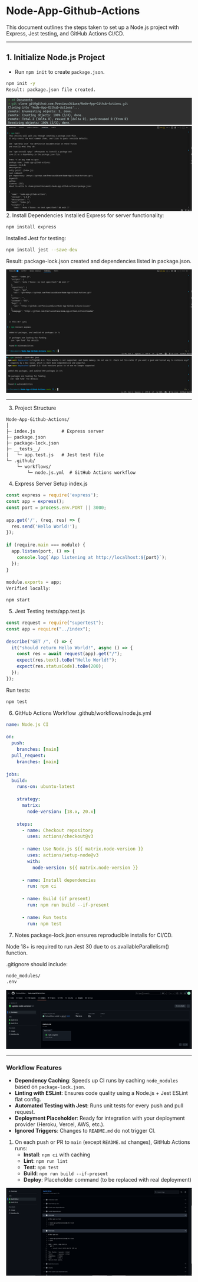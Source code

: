 # Node-App-Github-Actions

This document outlines the steps taken to set up a Node.js project with Express, Jest testing, and GitHub Actions CI/CD.

---

## 1. Initialize Node.js Project

- Run `npm init` to create `package.json`.

```bash
npm init -y
Result: package.json file created.
```

![Initialise-Project](img/initialise%20project.png)
![Initialise-Project-2](img/npm-init.png) 2. Install Dependencies
Installed Express for server functionality:

```bash
npm install express
```

Installed Jest for testing:

```bash
npm install jest --save-dev
```

Result: package-lock.json created and dependencies listed in package.json.

![Install-Dependencies-1](img/install%20dependencies.png)
![Install-Dependencies-2](img/install-dependencies2.png)

---

3. Project Structure

```
Node-App-Github-Actions/
│
├─ index.js          # Express server
├─ package.json
├─ package-lock.json
├─ __tests__/
│   └─ app.test.js   # Jest test file
└─ .github/
    └─ workflows/
        └─ node.js.yml  # GitHub Actions workflow
```

4. Express Server Setup
   index.js

```javascript
const express = require('express');
const app = express();
const port = process.env.PORT || 3000;

app.get('/', (req, res) => {
  res.send('Hello World!');
});

if (require.main === module) {
  app.listen(port, () => {
    console.log(`App listening at http://localhost:${port}`);
  });
}

module.exports = app;
Verified locally:

```

```bash
npm start
```

5. Jest Testing
   tests/app.test.js

```javascript
const request = require("supertest");
const app = require("../index");

describe("GET /", () => {
  it("should return Hello World!", async () => {
    const res = await request(app).get("/");
    expect(res.text).toBe("Hello World!");
    expect(res.statusCode).toBe(200);
  });
});
```

Run tests:

```bash
npm test
```

6. GitHub Actions Workflow
   .github/workflows/node.js.yml

```yaml
name: Node.js CI

on:
  push:
    branches: [main]
  pull_request:
    branches: [main]

jobs:
  build:
    runs-on: ubuntu-latest

    strategy:
      matrix:
        node-version: [18.x, 20.x]

    steps:
      - name: Checkout repository
        uses: actions/checkout@v3

      - name: Use Node.js ${{ matrix.node-version }}
        uses: actions/setup-node@v3
        with:
          node-version: ${{ matrix.node-version }}

      - name: Install dependencies
        run: npm ci

      - name: Build (if present)
        run: npm run build --if-present

      - name: Run tests
        run: npm test
```

7. Notes
   package-lock.json ensures reproducible installs for CI/CD.

Node 18+ is required to run Jest 30 due to os.availableParallelism() function.

.gitignore should include:

```bash
node_modules/
.env
```

![Github-Action](img/gihub-action.png)

---

### Workflow Features

- **Dependency Caching**: Speeds up CI runs by caching `node_modules` based on `package-lock.json`.
- **Linting with ESLint**: Ensures code quality using a Node.js + Jest ESLint flat config.
- **Automated Testing with Jest**: Runs unit tests for every push and pull request.
- **Deployment Placeholder**: Ready for integration with your deployment provider (Heroku, Vercel, AWS, etc.).
- **Ignored Triggers**: Changes to `README.md` do not trigger CI.

1. On each push or PR to `main` (except `README.md` changes), GitHub Actions runs:
   - **Install**: `npm ci` with caching
   - **Lint**: `npm run lint`
   - **Test**: `npm test`
   - **Build**: `npm run build --if-present`
   - **Deploy**: Placeholder command (to be replaced with real deployment)

![Github-Action-2](img/github-action-2.png)
